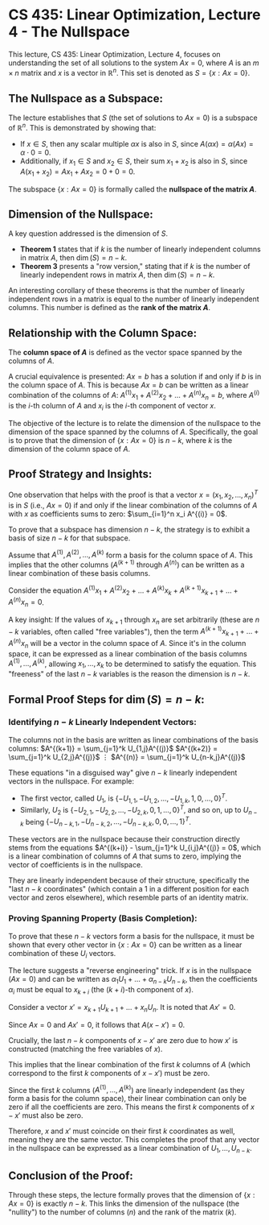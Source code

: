 

# CS 435: Linear Optimization, Lecture 4 - The Nullspace

This lecture, CS 435: Linear Optimization, Lecture 4, focuses on understanding the set of all solutions to the system $Ax = 0$, where $A$ is an $m \times n$ matrix and $x$ is a vector in $\mathbb{R}^n$. This set is denoted as $S = \{x : Ax = 0\}$.

## The Nullspace as a Subspace:

The lecture establishes that $S$ (the set of solutions to $Ax=0$) is a subspace of $\mathbb{R}^n$.
This is demonstrated by showing that:
* If $x \in S$, then any scalar multiple $\alpha x$ is also in $S$, since $A(\alpha x) = \alpha(Ax) = \alpha \cdot 0 = 0$.
* Additionally, if $x_1 \in S$ and $x_2 \in S$, their sum $x_1 + x_2$ is also in $S$, since $A(x_1 + x_2) = Ax_1 + Ax_2 = 0 + 0 = 0$.

The subspace $\{x : Ax = 0\}$ is formally called the **nullspace of the matrix $A$**.

## Dimension of the Nullspace:

A key question addressed is the dimension of $S$.

* **Theorem 1** states that if $k$ is the number of linearly independent columns in matrix $A$, then $\dim(S) = n - k$.
* **Theorem 3** presents a "row version," stating that if $k$ is the number of linearly independent rows in matrix $A$, then $\dim(S) = n - k$.

An interesting corollary of these theorems is that the number of linearly independent rows in a matrix is equal to the number of linearly independent columns. This number is defined as the **rank of the matrix $A$**.

## Relationship with the Column Space:

The **column space of $A$** is defined as the vector space spanned by the columns of $A$.

A crucial equivalence is presented: $Ax = b$ has a solution if and only if $b$ is in the column space of $A$. This is because $Ax = b$ can be written as a linear combination of the columns of $A$:
$A^{(1)}x_1 + A^{(2)}x_2 + \dots + A^{(n)}x_n = b$, where $A^{(i)}$ is the $i$-th column of $A$ and $x_i$ is the $i$-th component of vector $x$.

The objective of the lecture is to relate the dimension of the nullspace to the dimension of the space spanned by the columns of $A$. Specifically, the goal is to prove that the dimension of $\{x : Ax = 0\}$ is $n - k$, where $k$ is the dimension of the column space of $A$.

## Proof Strategy and Insights:

One observation that helps with the proof is that a vector $x = (x_1, x_2, \ldots, x_n)^T$ is in $S$ (i.e., $Ax = 0$) if and only if the linear combination of the columns of $A$ with $x$ as coefficients sums to zero: $\sum_{i=1}^n x_i A^{(i)} = 0$.

To prove that a subspace has dimension $n - k$, the strategy is to exhibit a basis of size $n - k$ for that subspace.

Assume that $A^{(1)}, A^{(2)}, \ldots, A^{(k)}$ form a basis for the column space of $A$. This implies that the other columns ($A^{(k+1)}$ through $A^{(n)}$) can be written as a linear combination of these basis columns.

Consider the equation $A^{(1)}x_1 + A^{(2)}x_2 + \dots + A^{(k)}x_k + A^{(k+1)}x_{k+1} + \dots + A^{(n)}x_n = 0$.

A key insight: If the values of $x_{k+1}$ through $x_n$ are set arbitrarily (these are $n - k$ variables, often called "free variables"), then the term $A^{(k+1)}x_{k+1} + \dots + A^{(n)}x_n$ will be a vector in the column space of $A$. Since it's in the column space, it can be expressed as a linear combination of the basis columns $A^{(1)}, \ldots, A^{(k)}$, allowing $x_1, \ldots, x_k$ to be determined to satisfy the equation. This "freeness" of the last $n - k$ variables is the reason the dimension is $n - k$.

## Formal Proof Steps for $\dim(S) = n - k$:

### Identifying $n - k$ Linearly Independent Vectors:

The columns not in the basis are written as linear combinations of the basis columns:
$A^{(k+1)} = \sum_{j=1}^k U_{1,j}A^{(j)}$
$A^{(k+2)} = \sum_{j=1}^k U_{2,j}A^{(j)}$
$\vdots$
$A^{(n)} = \sum_{j=1}^k U_{n-k,j}A^{(j)}$

These equations "in a disguised way" give $n - k$ linearly independent vectors in the nullspace. For example:
* The first vector, called $U_1$, is $\{-U_{1,1}, -U_{1,2}, \ldots, -U_{1,k}, 1, 0, \ldots, 0\}^T$.
* Similarly, $U_2$ is $\{-U_{2,1}, -U_{2,2}, \ldots, -U_{2,k}, 0, 1, \ldots, 0\}^T$, and so on, up to $U_{n-k}$ being $\{-U_{n-k,1}, -U_{n-k,2}, \ldots, -U_{n-k,k}, 0, 0, \ldots, 1\}^T$.

These vectors are in the nullspace because their construction directly stems from the equations $A^{(k+i)} - \sum_{j=1}^k U_{i,j}A^{(j)} = 0$, which is a linear combination of columns of $A$ that sums to zero, implying the vector of coefficients is in the nullspace.

They are linearly independent because of their structure, specifically the "last $n - k$ coordinates" (which contain a 1 in a different position for each vector and zeros elsewhere), which resemble parts of an identity matrix.

### Proving Spanning Property (Basis Completion):

To prove that these $n - k$ vectors form a basis for the nullspace, it must be shown that every other vector in $\{x : Ax = 0\}$ can be written as a linear combination of these $U_i$ vectors.

The lecture suggests a "reverse engineering" trick. If $x$ is in the nullspace ($Ax = 0$) and can be written as $\alpha_1 U_1 + \dots + \alpha_{n-k}U_{n-k}$, then the coefficients $\alpha_i$ must be equal to $x_{k+i}$ (the $(k+i)$-th component of $x$).

Consider a vector $x' = x_{k+1}U_{k+1} + \dots + x_n U_n$. It is noted that $Ax' = 0$.

Since $Ax = 0$ and $Ax' = 0$, it follows that $A(x - x') = 0$.

Crucially, the last $n - k$ components of $x - x'$ are zero due to how $x'$ is constructed (matching the free variables of $x$).

This implies that the linear combination of the first $k$ columns of $A$ (which correspond to the first $k$ components of $x - x'$) must be zero.

Since the first $k$ columns ($A^{(1)}, \ldots, A^{(k)}$) are linearly independent (as they form a basis for the column space), their linear combination can only be zero if all the coefficients are zero. This means the first $k$ components of $x - x'$ must also be zero.

Therefore, $x$ and $x'$ must coincide on their first $k$ coordinates as well, meaning they are the same vector. This completes the proof that any vector in the nullspace can be expressed as a linear combination of $U_1, \ldots, U_{n-k}$.

## Conclusion of the Proof:

Through these steps, the lecture formally proves that the dimension of $\{x : Ax = 0\}$ is exactly $n - k$. This links the dimension of the nullspace (the "nullity") to the number of columns ($n$) and the rank of the matrix ($k$).

